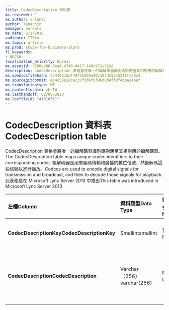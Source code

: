 ```yaml
---
title: CodecDescription 資料表
ms.reviewer: ''
ms.author: v-lanac
author: lanachin
manager: serdars
ms.date: 2/1/2018
audience: ITPro
ms.topic: article
ms.prod: skype-for-business-itpro
f1.keywords:
- NOCSH
localization_priority: Normal
ms.assetid: 3598acb8-7ea6-4748-8417-149c971c32a2
description: CodecDescription 表格會將唯一的編解碼器識別碼對應至其相對應的編解碼器。 編解碼器是用來編碼傳輸和廣播的數位信號，然後解碼這些信號以進行播放。 此表格是在 Microsoft Lync Server 2013 中推出
ms.openlocfilehash: 53410b1bdf4875bd66a80c107dc56c5316fc30a3
ms.sourcegitcommit: e64c50818cac37f3d6f0f96d0d4ff0f4bba24aef
ms.translationtype: MT
ms.contentlocale: zh-TW
ms.lasthandoff: 02/06/2020
ms.locfileid: "41810361"
---
```

# <a name="codecdescription-table"></a><span data-ttu-id="c0076-105">CodecDescription 資料表</span><span class="sxs-lookup"><span data-stu-id="c0076-105">CodecDescription table</span></span>
 
<span data-ttu-id="c0076-106">CodecDescription 表格會將唯一的編解碼器識別碼對應至其相對應的編解碼器。</span><span class="sxs-lookup"><span data-stu-id="c0076-106">The CodecDescription table maps unique codec identifiers to their corresponding codec.</span></span> <span data-ttu-id="c0076-107">編解碼器是用來編碼傳輸和廣播的數位信號，然後解碼這些信號以進行播放。</span><span class="sxs-lookup"><span data-stu-id="c0076-107">Codecs are used to encode digital signals for transmission and broadcast, and then to decode those signals for playback.</span></span> <span data-ttu-id="c0076-108">此表格是在 Microsoft Lync Server 2013 中推出</span><span class="sxs-lookup"><span data-stu-id="c0076-108">This table was introduced in Microsoft Lync Server 2013</span></span>
  
|<span data-ttu-id="c0076-109">**左欄**</span><span class="sxs-lookup"><span data-stu-id="c0076-109">**Column**</span></span>|<span data-ttu-id="c0076-110">**資料類型**</span><span class="sxs-lookup"><span data-stu-id="c0076-110">**Data Type**</span></span>|<span data-ttu-id="c0076-111">**索引鍵/索引**</span><span class="sxs-lookup"><span data-stu-id="c0076-111">**Key/Index**</span></span>|<span data-ttu-id="c0076-112">**詳細資料**</span><span class="sxs-lookup"><span data-stu-id="c0076-112">**Details**</span></span>|
|:-----|:-----|:-----|:-----|
|<span data-ttu-id="c0076-113">**CodecDescriptionKey**</span><span class="sxs-lookup"><span data-stu-id="c0076-113">**CodecDescriptionKey**</span></span> <br/> |<span data-ttu-id="c0076-114">Smallint</span><span class="sxs-lookup"><span data-stu-id="c0076-114">smallint</span></span>  <br/> |<span data-ttu-id="c0076-115">首選</span><span class="sxs-lookup"><span data-stu-id="c0076-115">Primary</span></span>  <br/> |<span data-ttu-id="c0076-116">指派給編解碼器的唯一識別碼。</span><span class="sxs-lookup"><span data-stu-id="c0076-116">Unique identifier assigned to the codec.</span></span>  <br/> |
|<span data-ttu-id="c0076-117">**CodecDescription**</span><span class="sxs-lookup"><span data-stu-id="c0076-117">**CodecDescription**</span></span> <br/> |<span data-ttu-id="c0076-118">Varchar （256）</span><span class="sxs-lookup"><span data-stu-id="c0076-118">varchar(256)</span></span>  <br/> |<span data-ttu-id="c0076-119">唯一</span><span class="sxs-lookup"><span data-stu-id="c0076-119">Unique</span></span>  <br/> |<span data-ttu-id="c0076-120">對應至 CodecDescriptionKey 的編解碼器的唯一描述。</span><span class="sxs-lookup"><span data-stu-id="c0076-120">Unique description of the codec corresponding to the CodecDescriptionKey.</span></span>  <br/> |
   

